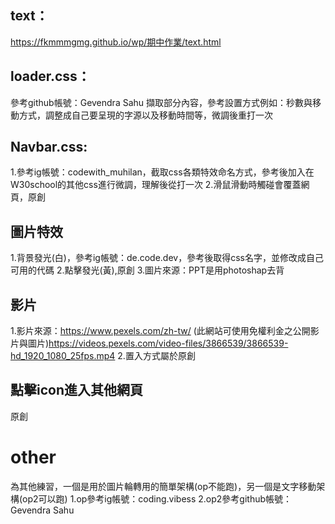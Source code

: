 ## text：
https://fkmmmgmg.github.io/wp/期中作業/text.html


## loader.css：
參考github帳號：Gevendra Sahu
擷取部分內容，參考設置方式例如：秒數與移動方式，調整成自己要呈現的字源以及移動時間等，微調後重打一次

## Navbar.css:
1.參考ig帳號：codewith_muhilan，截取css各類特效命名方式，參考後加入在W30school的其他css進行微調，理解後從打一次
2.滑鼠滑動時觸碰會覆蓋網頁，原創

## 圖片特效
1.背景發光(白)，參考ig帳號：de.code.dev，參考後取得css名字，並修改成自己可用的代碼
2.點擊發光(黃),原創
3.圖片來源：PPT是用photoshap去背

## 影片
1.影片來源：https://www.pexels.com/zh-tw/ (此網站可使用免權利金之公開影片與圖片)https://videos.pexels.com/video-files/3866539/3866539-hd_1920_1080_25fps.mp4
2.置入方式屬於原創

## 點擊icon進入其他網頁
原創

# other
為其他練習，一個是用於圖片輪轉用的簡單架構(op不能跑)，另一個是文字移動架構(op2可以跑)
1.op參考ig帳號：coding.vibess 
2.op2參考github帳號：Gevendra Sahu